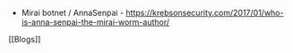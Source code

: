 - Mirai botnet / AnnaSenpai - https://krebsonsecurity.com/2017/01/who-is-anna-senpai-the-mirai-worm-author/

[[Blogs]]
